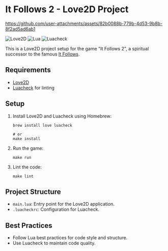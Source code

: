 # It Follows 2 - Love2D Project

https://github.com/user-attachments/assets/82b0088b-779b-4d53-9b8b-8f2ad5ad6ab1

![Love2D](https://img.shields.io/badge/Love2D-11.3-blue)
![Lua](https://img.shields.io/badge/Lua-5.1-blue)
![Luacheck](https://img.shields.io/badge/Luacheck-0.25.0-green)

This is a Love2D project setup for the game "It Follows 2", a spiritual successor to the famous [It Follows](https://github.com/code-weekend/it-follows).

## Requirements

- [Love2D](https://love2d.org/)
- [Luacheck](https://github.com/mpeterv/luacheck) for linting

## Setup

1. Install Love2D and Luacheck using Homebrew:
   ```
   brew install love luacheck

   # or 
   make install
   ```

2. Run the game:
   ```
   make run
   ```

3. Lint the code:
   ```
   make lint
   ```

## Project Structure

- `main.lua`: Entry point for the Love2D application.
- `.luacheckrc`: Configuration for Luacheck.

## Best Practices

- Follow Lua best practices for code style and structure.
- Use Luacheck to maintain code quality.


